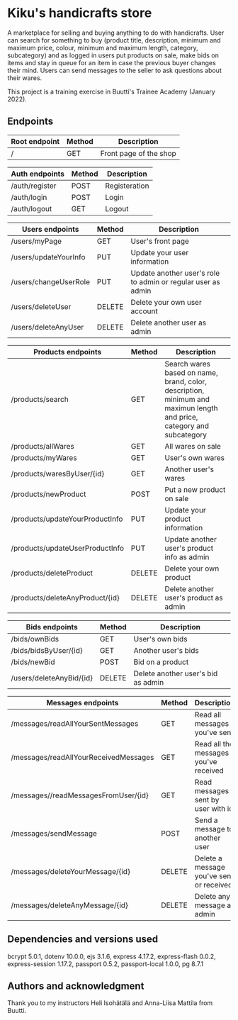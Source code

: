 # Kiku's handicrafts store

A marketplace for selling and buying anything to do with handicrafts. User can search for something to buy (product title, description, minimum and maximum price, colour, minimum and maximum length, category, subcategory) and as logged in users put products on sale, make bids on items and stay in queue for an item in case the previous buyer changes their mind. Users can send messages to the seller to ask questions about their wares. 

This project is a training exercise in Buutti's Trainee Academy (January 2022).

## Endpoints

|Root endpoint| Method | Description |
|-------|-------|------|
|/ |                                          GET |            Front page of the shop|


|Auth endpoints| Method | Description |
|-------|-------|------|
|/auth/register                   |          POST   |         Registeration|
|/auth/login         |                       POST    |        Login|
|/auth/logout | GET | Logout |


|Users endpoints| Method | Description |
|-------|-------|------|
|/users/myPage        |                       GET     |        User's front page|
|/users/updateYourInfo      |                 PUT       |      Update your user information|
|/users/changeUserRole    |                   PUT      |       Update another user's role to admin or regular user as admin|
|/users/deleteUser        |                   DELETE   |       Delete your own user account|
|/users/deleteAnyUser         |               DELETE      |    Delete another user as admin|


|Products endpoints| Method | Description |
|-------|-------|------|
|/products/search | GET | Search wares based on name, brand, color, description, minimum and maximun length and price, category and subcategory |
|/products/allWares     |                        GET     |        All wares on sale|
|/products/myWares      |                        GET      |       User's own wares|
|/products/waresByUser/{id}   |                       GET     |        Another user's wares|
|/products/newProduct     |                      POST     |       Put a new product on sale|
|/products/updateYourProductInfo   |             PUT      |       Update your product information|
|/products/updateUserProductInfo    |            PUT       |      Update another user's product info as admin|
|/products/deleteProduct      |                  DELETE   |       Delete your own product|
|/products/deleteAnyProduct/{id}    |                 DELETE     |     Delete another user's product as admin|


|Bids endpoints| Method | Description |
|-------|-------|------|
|/bids/ownBids       |                       GET     |        User's own bids|
|/bids/bidsByUser/{id}     |                      GET     |        Another user's bids|
|/bids/newBid          |                     POST     |       Bid on a product|
|/users/deleteAnyBid/{id}                 |        DELETE    |      Delete another user's bid as admin|


|Messages endpoints| Method | Description |
|-------|-------|------|
|/messages/readAllYourSentMessages | GET | Read all messages you've sent |
|/messages/readAllYourReceivedMessages | GET | Read all the messages you've received |
|/messages//readMessagesFromUser/{id} | GET | Read messages sent by user with id |
|/messages/sendMessage | POST | Send a message to another user |
|/messages/deleteYourMessage/{id} | DELETE | Delete a message you've sent or received |
|/messages/deleteAnyMessage/{id} | DELETE | Delete any message as admin |


## Dependencies and versions used
bcrypt 5.0.1,
dotenv 10.0.0,
ejs 3.1.6,
express 4.17.2,
express-flash 0.0.2,
express-session 1.17.2,
passport 0.5.2,
passport-local 1.0.0,
pg 8.7.1


## Authors and acknowledgment
Thank you to my instructors Heli Isohätälä and Anna-Liisa Mattila from Buutti.


